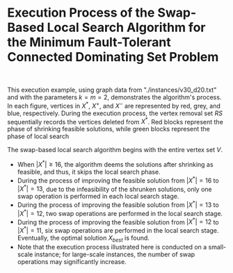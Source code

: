 # Execution Process of the Swap-Based Local Search Algorithm for the Minimum Fault-Tolerant Connected Dominating Set Problem

&nbsp;

This execution example, using graph data from "./instances/v30_d20.txt" and with the parameters $k=m=2$, demonstrates the algorithm's process. In each figure, vertices in $X^*$, $X^+$, and $X^-$ are represented by red, grey, and blue, respectively. During the execution process, the vertex removal set $RS$ sequentially records the vertices deleted from $X^*$. Red blocks represent the phase of shrinking feasible solutions, while green blocks represent the phase of local search


The swap-based local search algorithm begins with the entire vertex set $V$. 
- When $|X^*|\ge 16$, the algorithm deems the solutions after shrinking as feasible, and thus, it skips the local search phase.  
- During the process of improving the feasible solution from $|X^*|=16$ to $|X^*|=13$, due to the infeasibility of the shrunken solutions, only one swap operation is performed in each local search stage.
- During the process of improving the feasible solution from $|X^*|=13$ to $|X^*|=12$, two swap operations are performed in the local search stage. 
- During the process of improving the feasible solution from $|X^*|=12$ to $|X^*|=11$, six swap operations are performed in the local search stage. Eventually, the optimal solution $X_{best}$ is found. 
- Note that the execution process illustrated here is conducted on a small-scale instance; for large-scale instances, the number of swap operations may significantly increase.

